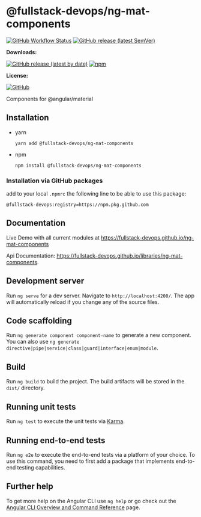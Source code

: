 # @fullstack-devops/ng-mat-components

[![GitHub Workflow Status](https://img.shields.io/github/actions/workflow/status/fullstack-devops/ng-mat-components/release.yml?logo=GitHub%20Actions)](#)
[![GitHub release (latest SemVer)](https://img.shields.io/github/v/release/fullstack-devops/ng-mat-components)](https://github.com/fullstack-devops/ng-mat-components/releases)

**Downloads:**

[![GitHub release (latest by date)](https://img.shields.io/github/downloads/fullstack-devops/ng-mat-components/latest/total?style=flat&label=GitHub%20downloads%40latest&logo=GitHub)](https://github.com/fullstack-devops/ng-mat-components/pkgs/npm/ng-mat-components)
[![npm](https://img.shields.io/npm/dw/@fullstack-devops/ng-mat-components?style=flat&label=npm%20downloads&logo=npm)](https://www.npmjs.com/package/@fullstack-devops/ng-mat-components)

**License:**

[![GitHub](https://img.shields.io/github/license/fullstack-devops/ng-mat-components?style=flat)](#)

Components for @angular/material

## Installation

- yarn
  ```shell
  yarn add @fullstack-devops/ng-mat-components
  ```
- npm
  ```shell
  npm install @fullstack-devops/ng-mat-components
  ```

### Installation via GitHub packages

add to your local `.npmrc` the following line to be able to use this package:

```shell
@fullstack-devops:registry=https://npm.pkg.github.com
```

## Documentation

Live Demo with all current modules at https://fullstack-devops.github.io/ng-mat-components

Api Documentation: https://fullstack-devops.github.io/libraries/ng-mat-components.

## Development server

Run `ng serve` for a dev server. Navigate to `http://localhost:4200/`. The app will automatically reload if you change any of the source files.

## Code scaffolding

Run `ng generate component component-name` to generate a new component. You can also use `ng generate directive|pipe|service|class|guard|interface|enum|module`.

## Build

Run `ng build` to build the project. The build artifacts will be stored in the `dist/` directory.

## Running unit tests

Run `ng test` to execute the unit tests via [Karma](https://karma-runner.github.io).

## Running end-to-end tests

Run `ng e2e` to execute the end-to-end tests via a platform of your choice. To use this command, you need to first add a package that implements end-to-end testing capabilities.

## Further help

To get more help on the Angular CLI use `ng help` or go check out the [Angular CLI Overview and Command Reference](https://angular.io/cli) page.
